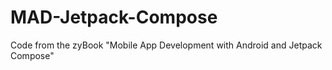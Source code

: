 # MAD-Jetpack-Compose
Code from the zyBook "Mobile App Development with Android and Jetpack Compose"
